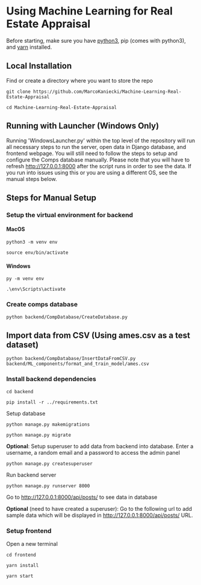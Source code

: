 # Using Machine Learning for Real Estate Appraisal
Before starting, make sure you have [python3](https://www.python.org/downloads/), pip (comes with python3), and [yarn](https://classic.yarnpkg.com/lang/en/docs/install/#windows-stable) installed.

## Local Installation
Find or create a directory where you want to store the repo

```console
git clone https://github.com/MarcoKaniecki/Machine-Learning-Real-Estate-Appraisal
```

```console
cd Machine-Learning-Real-Estate-Appraisal
```
## Running with Launcher (Windows Only)
Running 'WindowsLauncher.py' within the top level of the repository will run all necessary steps to run the server, open data in Django database, and frontend webpage. You will still need to follow the steps to setup and configure the Comps database manually.
Please note that you will have to refresh http://127.0.0.1:8000 after the script runs in order to see the data.
If you run into issues using this or you are using a different OS, see the manual steps below.

## Steps for Manual Setup
### Setup the virtual environment for backend
#### MacOS
```console
python3 -m venv env
```
```console
source env/bin/activate
```

#### Windows
```console
py -m venv env
```
```console
.\env\Scripts\activate
```

### Create comps database
```console
python backend/CompDatabase/CreateDatabase.py
```
## Import data from CSV (Using ames.csv as a test dataset)
```console
python backend/CompDatabase/InsertDataFromCSV.py backend/ML_components/format_and_train_model/ames.csv
```

### Install backend dependencies
```console
cd backend
```
```console
pip install -r ../requirements.txt
```

Setup database
```console
python manage.py makemigrations
```
```console
python manage.py migrate
```

**Optional**: Setup superuser to add data from backend into database. Enter a username, a random email and a password to access the admin panel
```console
python manage.py createsuperuser
```

Run backend server
```console
python manage.py runserver 8000
```

Go to
http://127.0.0.1:8000/api/posts/
to see data in database


**Optional** (need to have created a superuser): Go to the following url to add sample data which will be displayed in http://127.0.0.1:8000/api/posts/ URL.

### Setup frontend
Open a new terminal
```console
cd frontend
```
```console
yarn install
```
```console
yarn start
```
